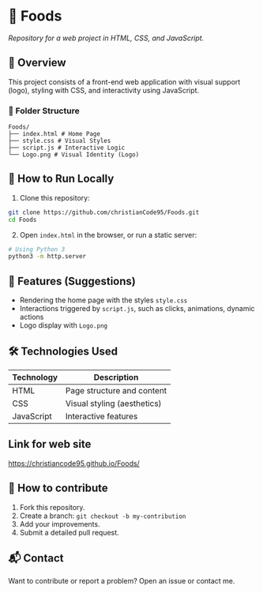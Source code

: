 # 🍜 Foods

*Repository for a web project in HTML, CSS, and JavaScript.*

## 🧾 Overview

This project consists of a front-end web application with visual support (logo), styling with CSS, and interactivity using JavaScript.

### 📁 Folder Structure

```plaintext
Foods/
├── index.html # Home Page
├── style.css # Visual Styles
├── script.js # Interactive Logic
└── Logo.png # Visual Identity (Logo)
```

## 🚀 How to Run Locally

1. Clone this repository:
```bash
git clone https://github.com/christianCode95/Foods.git
cd Foods
```
2. Open `index.html` in the browser, or run a static server:
```bash
# Using Python 3
python3 -m http.server
```

## 📌 Features (Suggestions)

- Rendering the home page with the styles `style.css`
- Interactions triggered by `script.js`, such as clicks, animations, dynamic actions
- Logo display with `Logo.png`

## 🛠 Technologies Used

| Technology | Description |
|----------------|----------------------------------|
| HTML | Page structure and content |
| CSS | Visual styling (aesthetics) |
| JavaScript | Interactive features |

## Link for web site

https://christiancode95.github.io/Foods/


## 🤝 How to contribute

1. Fork this repository.
2. Create a branch: `git checkout -b my-contribution`
3. Add your improvements.
4. Submit a detailed pull request.

## 📬 Contact

Want to contribute or report a problem? Open an issue or contact me.
